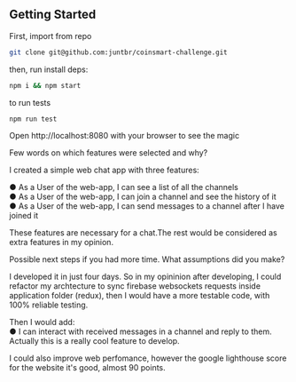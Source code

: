 ## Getting Started

First, import from repo
```bash
git clone git@github.com:juntbr/coinsmart-challenge.git
```

then, run install deps:

```bash
npm i && npm start
```


to run tests

```bash
npm run test
```

Open http://localhost:8080 with your browser to see the magic

Few words on which features were selected and why?

I created a simple web chat app with three features:

● As a User of the web-app, I can see a list of all the channels <br />
● As a User of the web-app, I can join a channel and see the history of it <br />
● As a User of the web-app, I can send messages to a channel after I have joined it <br />

These features are necessary for a chat.The rest would be considered as extra features in my opinion. 


Possible next steps if you had more time. What assumptions did you make?

I developed it in just four days. So in my opininion after developing, I could refactor my archtecture to sync firebase websockets requests inside application folder (redux), then I would have a more testable code, with 100% reliable testing.

Then I would add: <br /> ● I can interact with received messages in a channel and reply to them. Actually this is a really cool feature to develop.

I could also improve web perfomance, however the google lighthouse score for the website it's good, almost 90 points.
